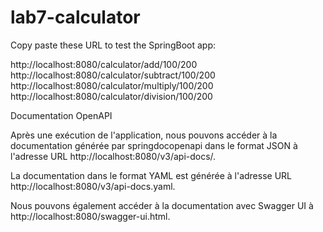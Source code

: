 # lab7-calculator 

Copy paste these URL to test the SpringBoot app: 

http://localhost:8080/calculator/add/100/200
http://localhost:8080/calculator/subtract/100/200
http://localhost:8080/calculator/multiply/100/200
http://localhost:8080/calculator/division/100/200

Documentation OpenAPI

Après une exécution de l'application, nous pouvons accéder à la documentation générée par springdocopenapi dans le format JSON à l'adresse URL 
http://localhost:8080/v3/api-docs/.

La documentation dans le format YAML est générée à l'adresse URL
http://localhost:8080/v3/api-docs.yaml.

Nous pouvons également accéder à la documentation avec Swagger UI à
http://localhost:8080/swagger-ui.html.
